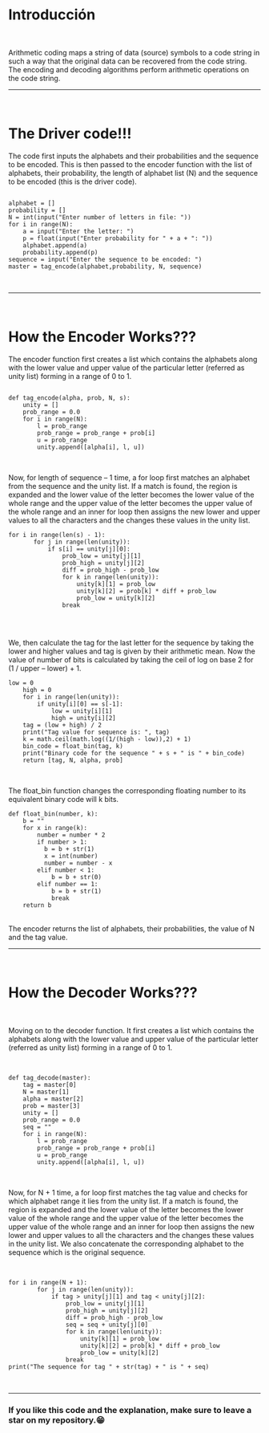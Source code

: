 <h1>Introducción</h1>
<br>

Arithmetic coding maps a string of data (source) symbols to a code string in such a way that the original data can be recovered from the code string. The encoding and decoding algorithms perform arithmetic operations on the code string. 
<hr>
<br>

<h1>The Driver code!!!</h1>

The code first inputs the alphabets and their probabilities and the sequence to be encoded. This is then passed to the encoder function with the list of alphabets, their probability, the length of alphabet list (N) and the sequence to be encoded (this is the driver code).
<br>
```<br>

alphabet = []
probability = []
N = int(input("Enter number of letters in file: "))
for i in range(N):
    a = input("Enter the letter: ")
    p = float(input("Enter probability for " + a + ": "))
    alphabet.append(a)
    probability.append(p)
sequence = input("Enter the sequence to be encoded: ")
master = tag_encode(alphabet,probability, N, sequence)

```
<br>

<hr>

<br>
<h1>How the Encoder Works???</h1>

The encoder function first creates a list which contains the alphabets along with the lower value and upper value of the particular letter (referred as unity list) forming in a range of 0 to 1.<br>

```<br>

def tag_encode(alpha, prob, N, s):
    unity = []
    prob_range = 0.0
    for i in range(N):
        l = prob_range
        prob_range = prob_range + prob[i]
        u = prob_range
        unity.append([alpha[i], l, u])

```
<br>
 

Now, for length of sequence – 1 time, a for loop first matches an alphabet from the sequence and the unity list. If a match is found, the region is expanded and the lower value of the letter becomes the lower value of the whole range and the upper value of the letter becomes the upper value of the whole range and an inner for loop then assigns the new lower and upper values to all the characters and the changes these values in the unity list. 
<br>
 ```<br>
 for i in range(len(s) - 1):
        for j in range(len(unity)):
            if s[i] == unity[j][0]:
                prob_low = unity[j][1]
                prob_high = unity[j][2]
                diff = prob_high - prob_low
                for k in range(len(unity)):
                    unity[k][1] = prob_low
                    unity[k][2] = prob[k] * diff + prob_low
                    prob_low = unity[k][2]
                break

 
 ```
 <br>

We, then calculate the tag for the last letter for the sequence by taking the lower and higher values and tag is given by their arithmetic mean. Now the value of number of bits is calculated by taking the ceil of log on base 2 for (1 / upper – lower) + 1. 

```<br>
low = 0
    high = 0
    for i in range(len(unity)):
        if unity[i][0] == s[-1]:
            low = unity[i][1]
            high = unity[i][2]
    tag = (low + high) / 2
    print("Tag value for sequence is: ", tag)
    k = math.ceil(math.log((1/(high - low)),2) + 1)
    bin_code = float_bin(tag, k)
    print("Binary code for the sequence " + s + " is " + bin_code)
    return [tag, N, alpha, prob]
```

<br>

The float_bin function changes the corresponding floating number to its equivalent binary code will k bits.


```<br>
def float_bin(number, k):
    b = ""
    for x in range(k):
        number = number * 2
        if number > 1:
          b = b + str(1)
          x = int(number)
          number = number - x
        elif number < 1:
            b = b + str(0)
        elif number == 1:
            b = b + str(1)
            break
    return b
```

<br>
The encoder returns the list of alphabets, their probabilities, the value of N and the tag value.
<br>


<hr>

<br>
<h1>How the Decoder Works???</h1>
 
<br>

Moving on to the decoder function. It first creates a list which contains the alphabets along with the lower value and upper value of the particular letter (referred as unity list) forming in a range of 0 to 1.

<br>

```<br>
def tag_decode(master):
    tag = master[0]
    N = master[1]
    alpha = master[2]
    prob = master[3]
    unity = []
    prob_range = 0.0
    seq = ""
    for i in range(N):
        l = prob_range
        prob_range = prob_range + prob[i]
        u = prob_range
        unity.append([alpha[i], l, u])
```
<br>

Now, for N + 1 time, a for loop first matches the tag value and checks for which alphabet range it lies from the unity list. If a match is found, the region is expanded and the lower value of the letter becomes the lower value of the whole range and the upper value of the letter becomes the upper value of the whole range and an inner for loop then assigns the new lower and upper values to all the characters and the changes these values in the unity list. We also concatenate the corresponding alphabet to the sequence which is the original sequence.

<br>

```<br>
for i in range(N + 1):
        for j in range(len(unity)):
            if tag > unity[j][1] and tag < unity[j][2]:
                prob_low = unity[j][1]
                prob_high = unity[j][2]
                diff = prob_high - prob_low
                seq = seq + unity[j][0]
                for k in range(len(unity)):
                    unity[k][1] = prob_low
                    unity[k][2] = prob[k] * diff + prob_low
                    prob_low = unity[k][2]
                break
print("The sequence for tag " + str(tag) + " is " + seq)
```
<br>
<hr>

<h3>If you like this code and the explanation, make sure to leave a star on my repository.😁</h3>
